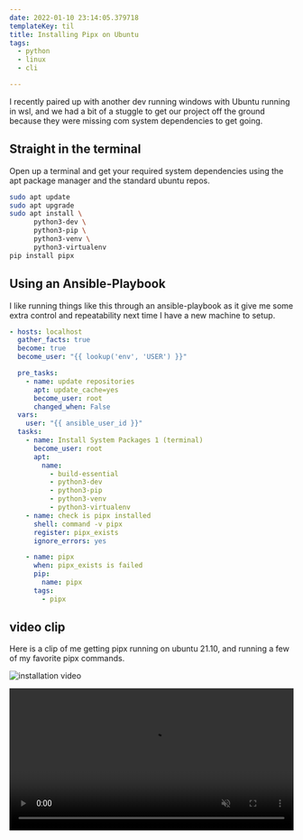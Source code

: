 ```yaml
---
date: 2022-01-10 23:14:05.379718
templateKey: til
title: Installing Pipx on Ubuntu
tags:
  - python
  - linux
  - cli

---
```


I recently paired up with another dev running windows with Ubuntu running in
wsl, and we had a bit of a stuggle to get our project off the ground because
they were missing com system dependencies to get going.

## Straight in the terminal

Open up a terminal and get your required system dependencies using the apt
package manager and the standard ubuntu repos.

``` bash
sudo apt update
sudo apt upgrade
sudo apt install \
      python3-dev \
      python3-pip \
      python3-venv \
      python3-virtualenv
pip install pipx
```

## Using an Ansible-Playbook

I like running things like this through an ansible-playbook as it give me some
extra control and repeatability next time I have a new machine to setup.

``` yaml
- hosts: localhost
  gather_facts: true
  become: true
  become_user: "{{ lookup('env', 'USER') }}"

  pre_tasks:
    - name: update repositories
      apt: update_cache=yes
      become_user: root
      changed_when: False
  vars:
    user: "{{ ansible_user_id }}"
  tasks:
    - name: Install System Packages 1 (terminal)
      become_user: root
      apt:
        name:
          - build-essential
          - python3-dev
          - python3-pip
          - python3-venv
          - python3-virtualenv
    - name: check is pipx installed
      shell: command -v pipx
      register: pipx_exists
      ignore_errors: yes

    - name: pipx
      when: pipx_exists is failed
      pip:
        name: pipx
      tags:
        - pipx
```

## video clip

Here is a clip of me getting pipx running on ubuntu 21.10, and running a few of
my favorite pipx commands.

![installation video](https://images.waylonwalker.com/pipx-install-ubuntu.gif)

<video autoplay="" controls="" loop="true" muted="" playsinline="" width="100%">
      <source src="https://images.waylonwalker.com/pipx-install-ubuntu.webm" type="video/webm">
      <source src="https://images.waylonwalker.com/pipx-install-ubuntu.mp4" type="video/mp4">
      Sorry, your browser doesn't support embedded videos.
</video>
